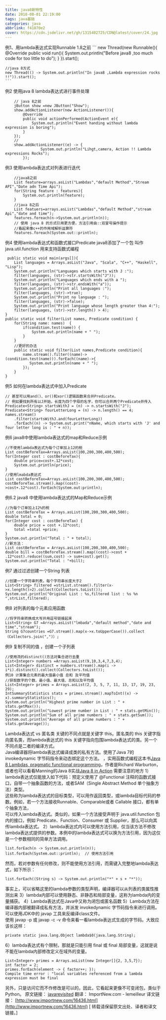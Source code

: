```yaml
---
title: java8新特性
date: 2018-08-01 22:19:00
tags: java基础
categories: java
abbrlink: f41870e2
cover: https://cdn.jsdelivr.net/gh/1315402725/CDN@latest/cover/24.jpg
---
```



例1、用lambda表达式实现Runnable
    1.8之前
	```
    new Thread(new Runnable(){
        @Override
        public void run(){
        System.out.println("Before java8 ,too much code for too little to do");
        }
    }).start();
	
    //java 8方式
    new Thread(() -> System.out.println("In java8 ,Lambda expression rocks !!")).start();
    ```

例2 使用java 8 lambda表达式进行事件处理
<!-- more -->
```
    // java 8之前
    jButton show =new JButton("Show");
    show.addActionListener(new ActionListener()){
        @Override
        public void actionPerformed(ActionEvent e){
            System.out.println("Event handing without lambda expression is boring");
        } 
    });
    //
    show.addActionListener((e) -> {
                System.out.println("Lihgt,camera, Action !! Lambda expressions Rocks");
        });
```
例3 使用lambda表达式对列表进行迭代
```
    //java8之前
    List feature=arrays.asList("Lambdas","default Method","Stream API","Date adn Time Api");
    for(String feature : features){
        System.out.println(feature);
    }
    //java 8之后
    List featuers=arrays.asList("Lambdas","default Method","stream Api","date and time");
    features.foreach(n->System.out.println(n));
    // 使用 java 8 的方式引用更方便，方法引用由::双冒号操作提示
    //看起来像c++的作用域解析运算符
    features.foreach(System.out::println);
```
例4 使用lambda表达式和函数式接口Predicate
    java8添加了一个包  叫作 java.util.function 用来支持函数式编程
```
 public static void main(args[]){
    List languages = Arrays.asList("Java", "Scala", "C++", "Haskell", "Lisp");
    System.out.println("Languages which starts with J :");
    filter(languages, (str)->str.startsWith("J"));
    System.out.println("Languages which ends with a ");
    filter(languages, (str)->str.endsWith("a"));
    System.out.println("Print all languages :");
    filter(languages, (str)->true);
    System.out.println("Print no language : ");
    filter(languages, (str)->false);
    System.out.println("Print language whose length greater than 4:");
    filter(languages, (str)->str.length() > 4);
}
public static void filter(List names, Predicate condition) {
    for(String name: names)  {
        if(condition.test(name)) {
            System.out.println(name + " ");
        }
    }
    //更好的办法
    public static void filter(List names,Predicate condition){
        name.stream().filter((name)->(condition.test(name))).forEach((name)->{
           System.out.println(name + " ");
        });
    }
}
```
例5 如何在lambda表达式中加入Predicate
```
// 甚至可以用and()、or()和xor()逻辑函数来合并Predicate，
// 例如要找到所有以J开始，长度为四个字母的名字，你可以合并两个Predicate并传入
Predicate<String> startsWithJ = (n) -> n.startsWith("J");
Predicate<String> fourLetterLong = (n) -> n.length() == 4;
names.stream()
    .filter(startsWithJ.and(fourLetterLong))
    .forEach((n) -> System.out.print("nName, which starts with 'J' and four letter long is : " + n));
```
例6 java8中使用lambda表达式的map和Reduce示例
```
//不使用lambda表达式为每个订单加上12的税 
List costBeforeTax=Arrays.asList(100,200,300,400,500);
for(Integer cost : costBeforeTax){
    double price=cost+.12*cost;
    System.out.println(price);
}
//使用lmabda表达式
List costBeforeTax=Arrays.asList(100,200,300,400,500);
costBeforeTax.stream().map((cost)->cost+.12*cost).forEach(System.out:println);
```
例6.2 java8 中使用lambda表达式的Map和Reduce示例
```
//为每个订单加上12%的税
List costBeforeTax = Arrays.asList(100,200,300,400,500);
double total = 0;
for(Integer cost : costBeforeTax) {
    double price = cost +.12*cost;
    total =total +price;
}
System.out.println("Total : " + total);
//新方法：
List costBeforeTax = Arrays.asList(100,200,300,400,500);
double bill = costBeforeTax.stream().map((cost)->cost + .12*cost).reduce((sum,cost) -> sum+cost).get();
System.out.println("Total : "+bill);
```
例7 通过过滤创建一个String 列表
```
//创建一个字符串列表，每个字符串长度大于2
List<String> filtered =strList.stream().filter(x->x.length()>2).collect(Collectors.toList());
System.out.println("Original List : %s,filtered list : %s %n ",strList,filtered);
```
例8 对列表的每个元素应用函数
```
//将字符串转换成大写并用逗号链接起来
List<String> G7 =Arrays.asList("lmbada","default method","date and time","stream");
String G7countries =G7.stream().map(x->x.toUpperCase()).collect（Collectors.join(",")）;
```
例9 复制不同的值 ，创建一个子列表
```
//使用流的distinct()方法对集合进行去重
List<Integer> numbers =Arrays.asList(9,10,3,4,7,3,4);
List<Integer> distinct = numbers.stream().map(i -> i*i).distinct().collect(Collectors.toList());
例10 计算集合元素的最大值最小值 总和 及平均值
//获取数字的个数、最小值、最大值、总和以及平均值
List<Integer> primes = Arrays.asList(2, 3, 5, 7, 11, 13, 17, 19, 23, 29);
IntSummaryStatistics stats = primes.stream().mapToInt((x) -> x).summaryStatistics();
System.out.println("Highest prime number in List : " + stats.getMax());
System.out.println("Lowest prime number in List : " + stats.getMin());
System.out.println("Sum of all prime numbers : " + stats.getSum());
System.out.println("Average of all prime numbers : " + stats.getAverage());
```
Lambda表达式 vs 匿名类
关键的不同点就是关键字 this。匿名类的 this 关键字指向匿名类，而lambda表达式的 this 关键字指向包围lambda表达式的类。另一个不同点是二者的编译方式。</br>
Java编译器将lambda表达式编译成类的私有方法。使用了Java 7的 invokedynamic 字节码指令来动态绑定这个方法。
，实用函数式编程这本书[Java 8 Lambdas, pragmatic functional programming](https://www.amazon.com/Java-Lambdas-Pragmatic-Functional-Programming/dp/B00OVMRHPO/ref=sr_1_3?ie=UTF8&qid=1438567374&sr=8-3&keywords=Java+8+Lambdas%2C+pragmatic+functional+programming)，作者是Richard Warburton，或者也可以看看Manning的Java 8实战[Java 8 in Action](https://www.amazon.com/Java-Action-Lambdas-functional-style-programming/dp/1617291994/ref=sr_1_1?ie=UTF8&qid=1438567348&sr=8-1&keywords=Java+8+in+Action)
需要注意的地方
1）lambda表达式仅能放入如下代码：预定义使用了 @Functional 注释的函数式接口，自带一个抽象函数的方法，或者SAM（Single Abstract Method 单个抽象方法）类型。</br>
这些称为lambda表达式的目标类型，可以用作返回类型，或lambda目标代码的参数。例如，若一个方法接收Runnable、Comparable或者 Callable 接口，都有单个抽象方法，</br>
可以传入lambda表达式。类似的，如果一个方法接受声明于 java.util.function 包内的接口，例如 Predicate、Function、Consumer 或 Supplier，那么可以向其传lambda表达式。
2）lambda表达式内可以使用方法引用，仅当该方法不修改lambda表达式提供的参数。本例中的lambda表达式可以换为方法引用，因为这仅是一个参数相同的简单方法调用。</br>
```
list.forEach(n -> System.out.println(n));
list.forEach(System.out::println);  // 使用方法引用
```
然而，若对参数有任何修改，则不能使用方法引用，而需键入完整地lambda表达式，如下所示：
```
list.forEach((String s) -> System.out.println("*" + s + "*"));
```
事实上，可以省略这里的lambda参数的类型声明，编译器可以从列表的类属性推测出来
3）lambda内部可以使用静态、非静态和局部变量，这称为lambda内的变量捕获。
4）Lambda表达式在Java中又称为闭包或匿名函数
5）Lambda方法在编译器内部被翻译成私有方法，并派发 invokedynamic 字节码指令来进行调用。可以使用JDK中的 javap 工具来反编译class文件。</br>
使用 javap -p 或 javap -c -v 命令来看一看lambda表达式生成的字节码。大致应该长这样：
```
private static java.lang.Object lambda$0(java.lang.String);
```
6）lambda表达式有个限制，那就是只能引用 final 或 final 局部变量，这就是说不能在lambda内部修改定义在域外的变量。
```
List<Integer> primes = Arrays.asList(new Integer[]{2, 3,5,7});
int factor = 2;
primes.forEach(element -> { factor++; });
Compile time error : "local variables referenced from a lambda expression must be final
```
另外，只是访问它而不作修改是可以的，因此，它看起来更像不可变闭包，类似于Python。
原文链接： [javarevisited](http://javarevisited.blogspot.sg/2014/02/10-example-of-lambda-expressions-in-java8.html) 翻译： ImportNew.com - lemeilleur
译文链接： [http://www.importnew.com/16436.html](http://www.importnew.com/16436.html)
[ 转载请保留原文出处、译者和译文链接。]
